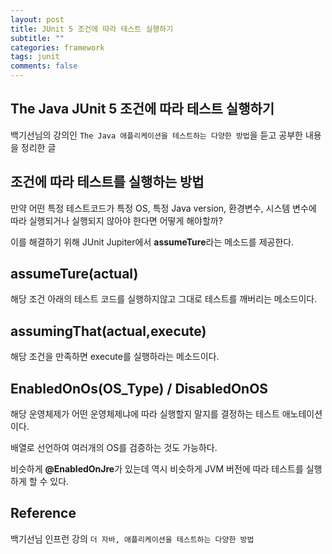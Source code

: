 ```yaml
---
layout: post
title: JUnit 5 조건에 따라 테스트 실행하기
subtitle: ""
categories: framework
tags: junit
comments: false
---
```


## The Java JUnit 5 조건에 따라 테스트 실행하기

백기선님의 강의인 `The Java 애플리케이션을 테스트하는 다양한 방법`을 듣고 공부한 내용을 정리한 글

## 조건에 따라 테스트를 실행하는 방법

만약 어떤 특정 테스트코드가 특정 OS, 특정 Java version, 환경변수, 시스템 변수에 따라 실행되거나 실행되지 않아야 한다면 어떻게 해야할까?

이를 해결하기 위해 JUnit Jupiter에서 **assumeTure**라는 메소드를 제공한다.

## assumeTure(actual)

해당 조건 아래의 테스트 코드를 실행하지않고 그대로 테스트를 깨버리는 메소드이다.

## assumingThat(actual,execute)

해당 조건을 만족하면 execute를 실행하라는 메소드이다.

## EnabledOnOs(OS_Type) / DisabledOnOS

해당 운영체제가 어떤 운영체제냐에 따라 실행할지 말지를 결정하는 테스트 애노테이션이다.

배열로 선언하여 여러개의 OS를 검증하는 것도 가능하다.

비슷하게 **@EnabledOnJre**가 있는데 역시 비슷하게 JVM 버전에 따라 테스트를 실행하게 할 수 있다.

## Reference

백기선님 인프런 강의 `더 자바, 애플리케이션을 테스트하는 다양한 방법`